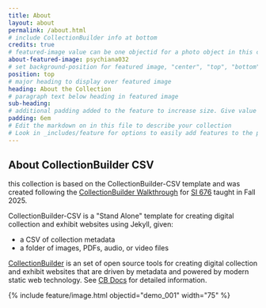 ```yaml
---
title: About
layout: about
permalink: /about.html
# include CollectionBuilder info at bottom
credits: true
# featured-image value can be one objectid for a photo object in this collection, a relative path to an image in this project, or a full url to any image. If left blank, no featured image will appear at top of About page.
about-featured-image: psychiana032
# set background-position for featured image, "center", "top", "bottom"
position: top
# major heading to display over featured image
heading: About the Collection
# paragraph text below heading in featured image
sub-heading: 
# additional padding added to the feature to increase size. Give value in em or px, e.g. "5em".
padding: 6em
# Edit the markdown on in this file to describe your collection
# Look in _includes/feature for options to easily add features to the page
---
```


## About CollectionBuilder CSV

this collection is based on the CollectionBuilder-CSV template and was created following the [CollectionBuilder Walkthrough](https://collectionbuilder.github.io/cb-docs/docs/walkthroughs/csv-walkthrough/) for [SI 676](https://morskyjezek.github.io/si676-2025-activities/) taught in Fall 2025.

CollectionBuilder-CSV is a "Stand Alone" template for creating digital collection and exhibit websites using Jekyll, given:

- a CSV of collection metadata
- a folder of images, PDFs, audio, or video files

[CollectionBuilder](https://github.com/CollectionBuilder/) is an set of open source tools for creating digital collection and exhibit websites that are driven by metadata and powered by modern static web technology.
See [CB Docs](https://collectionbuilder.github.io/cb-docs/) for detailed information.

{% include feature/image.html objectid="demo_001" width="75" %} 
